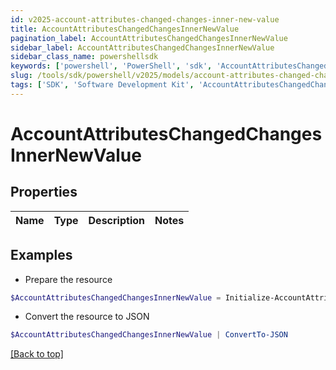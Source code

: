 ```yaml
---
id: v2025-account-attributes-changed-changes-inner-new-value
title: AccountAttributesChangedChangesInnerNewValue
pagination_label: AccountAttributesChangedChangesInnerNewValue
sidebar_label: AccountAttributesChangedChangesInnerNewValue
sidebar_class_name: powershellsdk
keywords: ['powershell', 'PowerShell', 'sdk', 'AccountAttributesChangedChangesInnerNewValue', 'V2025AccountAttributesChangedChangesInnerNewValue'] 
slug: /tools/sdk/powershell/v2025/models/account-attributes-changed-changes-inner-new-value
tags: ['SDK', 'Software Development Kit', 'AccountAttributesChangedChangesInnerNewValue', 'V2025AccountAttributesChangedChangesInnerNewValue']
---
```



# AccountAttributesChangedChangesInnerNewValue

## Properties

Name | Type | Description | Notes
------------ | ------------- | ------------- | -------------

## Examples

- Prepare the resource
```powershell
$AccountAttributesChangedChangesInnerNewValue = Initialize-AccountAttributesChangedChangesInnerNewValue 
```

- Convert the resource to JSON
```powershell
$AccountAttributesChangedChangesInnerNewValue | ConvertTo-JSON
```


[[Back to top]](#) 

